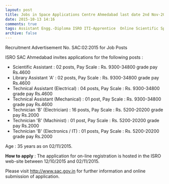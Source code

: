 ```yaml
---
layout: post
title: Jobs in Space Applications Centre Ahmedabad last date 2nd Nov-2015   
date: 2015-10-13 14:16
comments: true
tags: Assistant Engg.-Diploma ISRO ITI-Apprentice  Online Scientific Space Technician 
archive: false
---
```

Recruitment Advertisement No. SAC:02:2015 for Job Posts  

ISRO SAC Ahmedabad invites applications for the following posts :



- Scientific Assistant : 02 posts, Pay Scale : Rs. 9300-34800 grade pay Rs.4600
- Library Assistant 'A' : 02 posts, Pay Scale : Rs. 9300-34800 grade pay Rs.4600
- Technical Assistant (Electrical) : 04 posts, Pay Scale : Rs. 9300-34800 grade pay Rs.4600
- Technical Assistant (Mechanical) : 01 post, Pay Scale : Rs. 9300-34800 grade pay Rs.4600
- Technician 'B' (Electrician) : 16 posts, Pay Scale : Rs. 5200-20200 grade pay Rs.2000 
- Technician 'B' (Machinist) : 01 post, Pay Scale : Rs. 5200-20200 grade pay Rs.2000
- Technician 'B' (Electronics / IT) : 01 posts, Pay Scale : Rs. 5200-20200 grade pay Rs.2000 



Age : 35 years as on 02/11/2015. 

**How to apply** : The application for on-line registration is hosted in the ISRO web-site between 12/10/2015 and 02/11/2015.

Please visit <http://www.sac.gov.in> for further information and online submission of application. 



